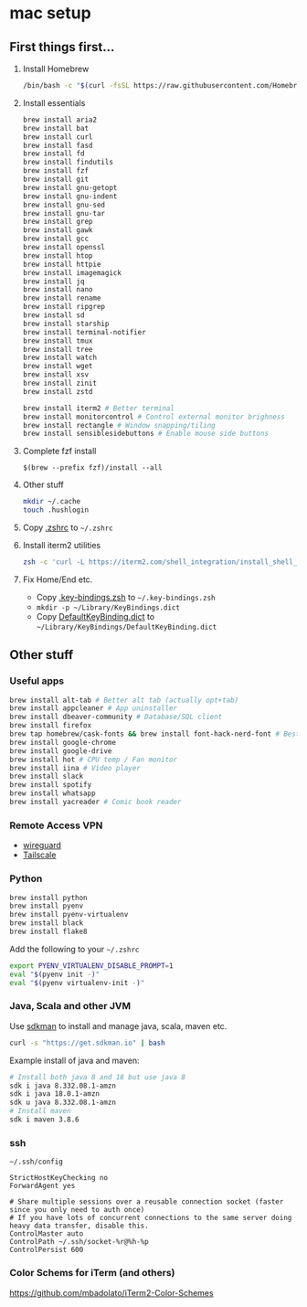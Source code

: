 # mac setup

## First things first...
1. Install Homebrew
    ```bash
    /bin/bash -c "$(curl -fsSL https://raw.githubusercontent.com/Homebrew/install/HEAD/install.sh)"
    ```

1. Install essentials
    ```bash
    brew install aria2
    brew install bat
    brew install curl
    brew install fasd
    brew install fd
    brew install findutils
    brew install fzf
    brew install git
    brew install gnu-getopt
    brew install gnu-indent
    brew install gnu-sed
    brew install gnu-tar
    brew install grep
    brew install gawk
    brew install gcc
    brew install openssl
    brew install htop
    brew install httpie
    brew install imagemagick
    brew install jq
    brew install nano
    brew install rename
    brew install ripgrep
    brew install sd
    brew install starship
    brew install terminal-notifier
    brew install tmux
    brew install tree
    brew install watch
    brew install wget
    brew install xsv
    brew install zinit
    brew install zstd

    brew install iterm2 # Better terminal
    brew install monitorcontrol # Control external monitor brighness
    brew install rectangle # Window snapping/tiling
    brew install sensiblesidebuttons # Enable mouse side buttons
    ```

1. Complete fzf install
    ```
    $(brew --prefix fzf)/install --all
    ```

1. Other stuff
    ```bash
    mkdir ~/.cache
    touch .hushlogin
    ```

1. Copy [.zshrc](mac/.zshrc) to `~/.zshrc`

1. Install iterm2 utilities
    ```bash
    zsh -c 'curl -L https://iterm2.com/shell_integration/install_shell_integration_and_utilities.sh | bash'
    ```

1. Fix Home/End etc.
    - Copy [.key-bindings.zsh](mac/.key-bindings.zsh) to `~/.key-bindings.zsh`
    - `mkdir -p ~/Library/KeyBindings.dict`
    - Copy [DefaultKeyBinding.dict](mac/DefaultKeyBinding.dict) to `~/Library/KeyBindings/DefaultKeyBinding.dict`


## Other stuff
### Useful apps
```bash
brew install alt-tab # Better alt tab (actually opt+tab)
brew install appcleaner # App uninstaller
brew install dbeaver-community # Database/SQL client
brew install firefox
brew tap homebrew/cask-fonts && brew install font-hack-nerd-font # Best monospace font
brew install google-chrome
brew install google-drive
brew install hot # CPU temp / Fan monitor
brew install iina # Video player
brew install slack
brew install spotify
brew install whatsapp
brew install yacreader # Comic book reader
```

### Remote Access VPN
- [wireguard](https://apps.apple.com/us/app/wireguard/id1451685025?mt=12)
- [Tailscale](https://apps.apple.com/us/app/tailscale/id1475387142?mt=12)

### Python
```bash
brew install python
brew install pyenv
brew install pyenv-virtualenv
brew install black
brew install flake8
```

Add the following to your `~/.zshrc`
```bash
export PYENV_VIRTUALENV_DISABLE_PROMPT=1
eval "$(pyenv init -)"
eval "$(pyenv virtualenv-init -)"
```


### Java, Scala and other JVM
Use [sdkman](https://sdkman.io) to install and manage java, scala, maven etc.
```bash
curl -s "https://get.sdkman.io" | bash
```

Example install of java and maven:
```bash
# Install both java 8 and 18 but use java 8
sdk i java 8.332.08.1-amzn
sdk i java 18.0.1-amzn
sdk u java 8.332.08.1-amzn
# Install maven
sdk i maven 3.8.6
```

### ssh
`~/.ssh/config`
```
StrictHostKeyChecking no
ForwardAgent yes

# Share multiple sessions over a reusable connection socket (faster since you only need to auth once)
# If you have lots of concurrent connections to the same server doing heavy data transfer, disable this.
ControlMaster auto
ControlPath ~/.ssh/socket-%r@%h-%p
ControlPersist 600
```

### Color Schems for iTerm (and others)
https://github.com/mbadolato/iTerm2-Color-Schemes